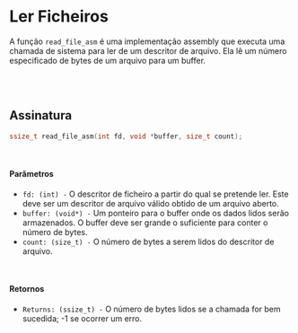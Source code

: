 # Ler Ficheiros
A função `read_file_asm` é uma implementação assembly que executa uma chamada de sistema para ler de um descritor de arquivo. Ela lê um número especificado de bytes de um arquivo para um buffer.

<br><br>

## Assinatura
```c
ssize_t read_file_asm(int fd, void *buffer, size_t count);
```

<br>

#### Parâmetros
- `fd: (int) -` O descritor de ficheiro a partir do qual se pretende ler. Este deve ser um descritor de arquivo válido obtido de um arquivo aberto.
- `buffer: (void*) -` Um ponteiro para o buffer onde os dados lidos serão armazenados. O buffer deve ser grande o suficiente para conter o número de bytes.
- `count: (size_t) -` O número de bytes a serem lidos do descritor de arquivo.

<br>

#### Retornos
- `Returns: (ssize_t) -` O número de bytes lidos se a chamada for bem sucedida; -1 se ocorrer um erro.